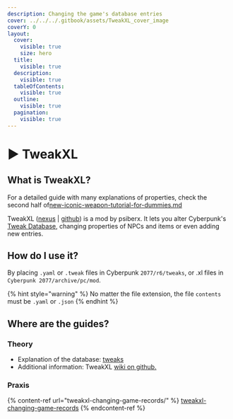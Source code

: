 ```yaml
---
description: Changing the game's database entries
cover: ../../../.gitbook/assets/TweakXL_cover_image
coverY: 0
layout:
  cover:
    visible: true
    size: hero
  title:
    visible: true
  description:
    visible: true
  tableOfContents:
    visible: true
  outline:
    visible: true
  pagination:
    visible: true
---
```


# ▶️ TweakXL

## What is TweakXL?

For a detailed guide with many explanations of properties, check the second half of[new-iconic-weapon-tutorial-for-dummies.md](../../../modding-guides/items-equipment/adding-new-items/weapons/new-iconic-weapon-tutorial-for-dummies.md "mention")

TweakXL ([nexus](https://www.nexusmods.com/cyberpunk2077/mods/4197) | [github](https://github.com/psiberx/cp2077-tweak-xl)) is a mod by psiberx. It lets you alter Cyberpunk's [Tweak Database](../../tweaks/tweaks/), changing properties of NPCs and items or even adding new entries.

## How do I use it?

By placing `.yaml` or `.tweak` files in Cyberpunk `2077/r6/tweaks`, or .xl files in `Cyberpunk 2077/archive/pc/mod`.

{% hint style="warning" %}
No matter the file extension, the file `contents` must be `.yaml` or `.json`&#x20;
{% endhint %}

## Where are the guides?

### Theory

* Explanation of the database: [tweaks](../../tweaks/tweaks/ "mention")
* Additional information: TweakXL [wiki on github.](https://github.com/psiberx/cp2077-tweak-xl/wiki/TweakDB)

### Praxis

{% content-ref url="tweakxl-changing-game-records/" %}
[tweakxl-changing-game-records](tweakxl-changing-game-records/)
{% endcontent-ref %}
